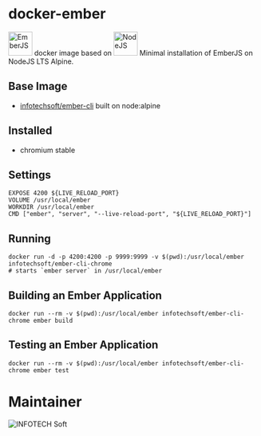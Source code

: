 # docker-ember
<a href="https://emberjs.com/"><img src="https://emberjs.com/images/brand/ember_Tomster-Lockup-b368131eb80ecbcbaf2d23fd4cb27295.png" alt="EmberJS" height="48px"/></a> docker image based on <a href="https://nodejs.org"><img src="https://nodejs.org/static/images/logos/nodejs-new-pantone-black.png" alt="NodeJS" height="48px"/></a>
Minimal installation of EmberJS on NodeJS LTS Alpine.

## Base Image
 * [infotechsoft/ember-cli](https://github.com/infotechsoft/docker-ember) built on node:alpine
  
## Installed
 * chromium stable

## Settings
	
    EXPOSE 4200 ${LIVE_RELOAD_PORT} 
    VOLUME /usr/local/ember
    WORKDIR /usr/local/ember
    CMD ["ember", "server", "--live-reload-port", "${LIVE_RELOAD_PORT}"]


## Running

    docker run -d -p 4200:4200 -p 9999:9999 -v $(pwd):/usr/local/ember infotechsoft/ember-cli-chrome
    # starts `ember server` in /usr/local/ember

## Building an Ember Application

    docker run --rm -v $(pwd):/usr/local/ember infotechsoft/ember-cli-chrome ember build

## Testing an Ember Application

    docker run --rm -v $(pwd):/usr/local/ember infotechsoft/ember-cli-chrome ember test
	
# Maintainer 
![INFOTECH Soft](http://infotechsoft.com/wp-content/uploads/2017/04/InfotechSoft_logo-small.png "INFOTECH Soft, Inc.")